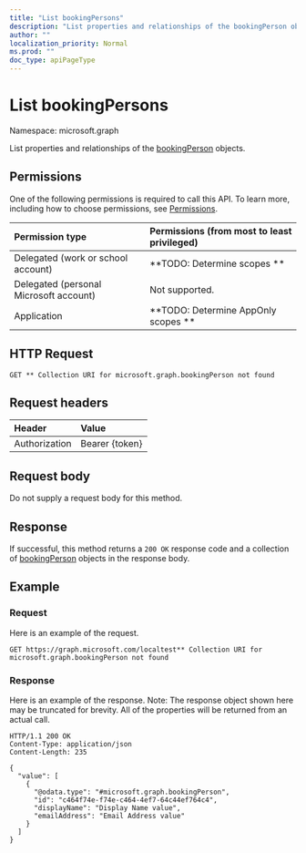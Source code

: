 ```yaml
---
title: "List bookingPersons"
description: "List properties and relationships of the bookingPerson objects."
author: ""
localization_priority: Normal
ms.prod: ""
doc_type: apiPageType
---
```


# List bookingPersons

Namespace: microsoft.graph

List properties and relationships of the [bookingPerson](../resources/bookingperson.md) objects.

## Permissions
One of the following permissions is required to call this API. To learn more, including how to choose permissions, see [Permissions](/concepts/permissions-reference.md).

|Permission type|Permissions (from most to least privileged)|
|:---|:---|
|Delegated (work or school account)|**TODO: Determine scopes **|
|Delegated (personal Microsoft account)|Not supported.|
|Application|**TODO: Determine AppOnly scopes **|

## HTTP Request
<!-- {
  "blockType": "ignored"
}
-->
``` http
GET ** Collection URI for microsoft.graph.bookingPerson not found
```

## Request headers
|Header|Value|
|:---|:---|
|Authorization|Bearer {token}|

## Request body
Do not supply a request body for this method.

## Response
If successful, this method returns a `200 OK` response code and a collection of [bookingPerson](../resources/bookingperson.md) objects in the response body.

## Example

### Request
Here is an example of the request.
<!-- {
  "blockType": "request",
  "name": "get_bookingperson"
}
-->
``` http
GET https://graph.microsoft.com/localtest** Collection URI for microsoft.graph.bookingPerson not found
```

### Response
Here is an example of the response. Note: The response object shown here may be truncated for brevity. All of the properties will be returned from an actual call.
<!-- {
  "blockType": "response",
  "truncated": true,
  "@odata.type": "collection(microsoft.graph.bookingperson)"
}
-->
``` http
HTTP/1.1 200 OK
Content-Type: application/json
Content-Length: 235

{
  "value": [
    {
      "@odata.type": "#microsoft.graph.bookingPerson",
      "id": "c464f74e-f74e-c464-4ef7-64c44ef764c4",
      "displayName": "Display Name value",
      "emailAddress": "Email Address value"
    }
  ]
}
```

